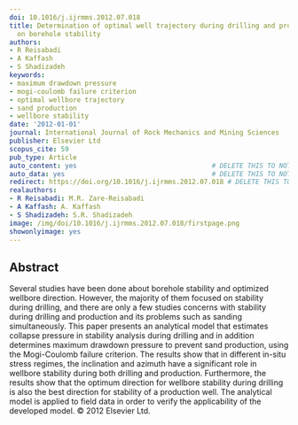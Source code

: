 ```yaml
---
doi: 10.1016/j.ijrmms.2012.07.018
title: Determination of optimal well trajectory during drilling and production based
  on borehole stability
authors:
- R Reisabadi
- A Kaffash
- S Shadizadeh
keywords:
- maximum drawdown pressure
- mogi-coulomb failure criterion
- optimal wellbore trajectory
- sand production
- wellbore stability
date: '2012-01-01'
journal: International Journal of Rock Mechanics and Mining Sciences
publisher: Elsevier Ltd
scopus_cite: 59
pub_type: Article
auto_content: yes                                  # DELETE THIS TO NOT AUTO GENERATE CONTENT
auto_data: yes                                     # DELETE THIS TO NOT AUTO GENERATE METADATA
redirect: https://doi.org/10.1016/j.ijrmms.2012.07.018 # DELETE THIS TO NOT REDIRECT
realauthors:
- R Reisabadi: M.R. Zare-Reisabadi
- A Kaffash: A. Kaffash
- S Shadizadeh: S.R. Shadizadeh
image: /img/doi/10.1016/j.ijrmms.2012.07.018/firstpage.png
showonlyimage: yes
---
```



## Abstract
Several studies have been done about borehole stability and optimized wellbore direction. However, the majority of them focused on stability during drilling, and there are only a few studies concerns with stability during drilling and production and its problems such as sanding simultaneously. This paper presents an analytical model that estimates collapse pressure in stability analysis during drilling and in addition determines maximum drawdown pressure to prevent sand production, using the Mogi-Coulomb failure criterion. The results show that in different in-situ stress regimes, the inclination and azimuth have a significant role in wellbore stability during both drilling and production. Furthermore, the results show that the optimum direction for wellbore stability during drilling is also the best direction for stability of a production well. The analytical model is applied to field data in order to verify the applicability of the developed model. © 2012 Elsevier Ltd.
